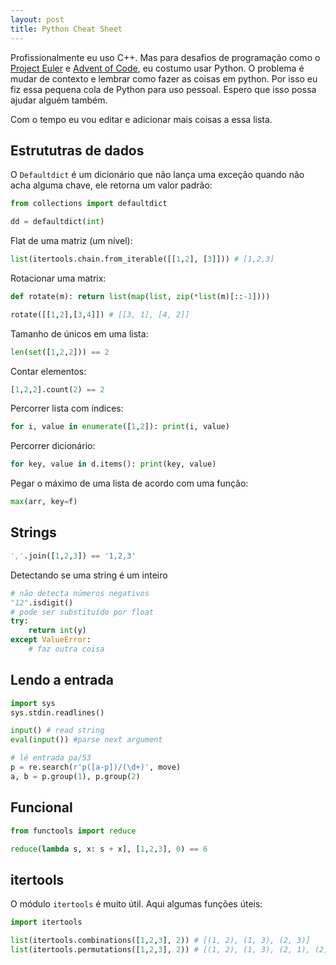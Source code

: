 ```yaml
---
layout: post
title: Python Cheat Sheet
---
```


Profissionalmente eu uso C++. Mas para desafios de programação como o [Project Euler](https://projecteuler.net/) e [Advent of Code](http://adventofcode.com/), eu costumo usar Python. O problema é mudar de contexto e lembrar como fazer as coisas em python. Por isso eu fiz essa pequena cola de Python para uso pessoal. Espero que isso possa ajudar alguém também.

Com o tempo eu vou editar e adicionar mais coisas a essa lista.

## Estrututras de dados
O `Defaultdict` é um dicionário que não lança uma exceção quando não acha alguma chave, ele retorna um valor padrão:
```python
from collections import defaultdict

dd = defaultdict(int)
```

Flat de uma matriz (um nível):
```python
list(itertools.chain.from_iterable([[1,2], [3]])) # [1,2,3]
```

Rotacionar uma matrix:
```python
def rotate(m): return list(map(list, zip(*list(m)[::-1])))

rotate([[1,2],[3,4]]) # [[3, 1], [4, 2]]
```

Tamanho de únicos em uma lista:
``` python
len(set([1,2,2])) == 2
```

Contar elementos:
``` python
[1,2,2].count(2) == 2
```

Percorrer lista com índices:
``` python
for i, value in enumerate([1,2]): print(i, value)
```

Percorrer dicionário:
``` python
for key, value in d.items(): print(key, value)
```

Pegar o máximo de uma lista de acordo com uma função:
``` python
max(arr, key=f)
```

## Strings

```python
','.join([1,2,3]) == '1,2,3'
```

Detectando se uma string é um inteiro
```python
# não detecta números negativos
"12".isdigit()
# pode ser substituído por float
try:
    return int(y)
except ValueError:
    # faz outra coisa
```

## Lendo a entrada
```python
import sys
sys.stdin.readlines()
```

```python
input() # read string
eval(input()) #parse next argument
```

```python
# lê entrada pa/53
p = re.search(r'p([a-p])/(\d+)', move)
a, b = p.group(1), p.group(2)
```

## Funcional
```python
from functools import reduce

reduce(lambda s, x: s + x], [1,2,3], 0) == 6
```

## itertools
O módulo `itertools` é muito útil. Aqui algumas funções úteis:

```python
import itertools

list(itertools.combinations([1,2,3], 2)) # [(1, 2), (1, 3), (2, 3)]
list(itertools.permutations([1,2,3], 2)) # [(1, 2), (1, 3), (2, 1), (2, 3), (3, 1), (3, 2)]
```